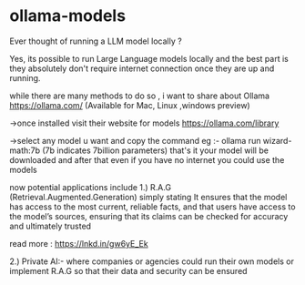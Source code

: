 # ollama-models

Ever thought of running a LLM model locally ?

Yes, its possible to run Large Language models locally and the best part is they absolutely don't require internet connection once they are up and running. 

while there are many methods to do so , i want to share about Ollama 
https://ollama.com/
(Available for Mac, Linux ,windows preview)

->once installed visit their website for models 
 https://ollama.com/library

->select any model u want and copy the command
 eg :- ollama run wizard-math:7b 
 (7b indicates 7billion parameters)
that's it your model will be downloaded and after that even if you have no internet you could use the models 

now potential applications include 
1.) R.A.G (Retrieval.Augmented.Generation)
 simply stating It ensures that the model has access to the most current, reliable facts, and that users have access to the model’s sources, ensuring that its claims can be checked for accuracy and ultimately trusted
 
read more : https://lnkd.in/gw6yE_Ek

 2.) Private AI:- where companies or agencies could run their own models or implement R.A.G so that their data and security can be ensured
